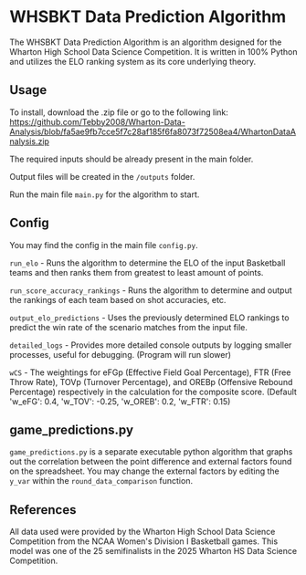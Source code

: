 # WHSBKT Data Prediction Algorithm

The WHSBKT Data Prediction Algorithm is an algorithm designed for the Wharton High School Data Science Competition. It is written in 100% Python and utilizes the ELO ranking system as its core underlying theory.

## Usage

To install, download the .zip file or go to the following link: https://github.com/Tebby2008/Wharton-Data-Analysis/blob/fa5ae9fb7cce5f7c28af185f6fa8073f72508ea4/WhartonDataAnalysis.zip

The required inputs should be already present in the main folder.

Output files will be created in the ``/outputs`` folder.

Run the main file ``main.py`` for the algorithm to start.

## Config

You may find the config in the main file ``config.py``.

``run_elo`` - Runs the algorithm to determine the ELO of the input Basketball teams and then ranks them from greatest to least amount of points.

``run_score_accuracy_rankings`` - Runs the algorithm to determine and output the rankings of each team based on shot accuracies, etc.

``output_elo_predictions`` - Uses the previously determined ELO rankings to predict the win rate of the scenario matches from the input file.

``detailed_logs`` - Provides more detailed console outputs by logging smaller processes, useful for debugging. (Program will run slower)

``wCS`` - The weightings for eFGp (Effective Field Goal Percentage), FTR (Free Throw Rate), TOVp (Turnover Percentage), and OREBp (Offensive Rebound Percentage) respectively in the calculation for the composite score. (Default 'w_eFG': 0.4, 'w_TOV': -0.25, 'w_OREB': 0.2, 'w_FTR': 0.15)

## game_predictions.py

``game_predictions.py`` is a separate executable python algorithm that graphs out the correlation between the point difference and external factors found on the spreadsheet. You may change the external factors by editing the ``y_var`` within the ``round_data_comparison`` function.

## References

All data used were provided by the Wharton High School Data Science Competition from the NCAA Women's Division I Basketball games. This model was one of the 25 semifinalists in the 2025 Wharton HS Data Science Competition. 
